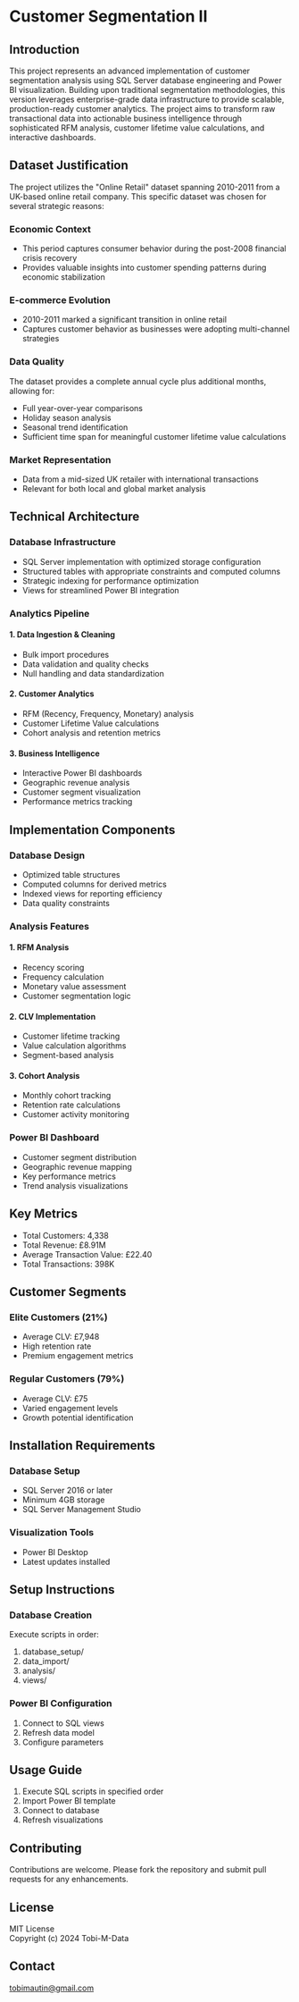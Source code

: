 # Customer Segmentation II

## Introduction
This project represents an advanced implementation of customer segmentation analysis using SQL Server database engineering and Power BI visualization. Building upon traditional segmentation methodologies, this version leverages enterprise-grade data infrastructure to provide scalable, production-ready customer analytics. The project aims to transform raw transactional data into actionable business intelligence through sophisticated RFM analysis, customer lifetime value calculations, and interactive dashboards.

## Dataset Justification
The project utilizes the "Online Retail" dataset spanning 2010-2011 from a UK-based online retail company. This specific dataset was chosen for several strategic reasons:

### Economic Context
* This period captures consumer behavior during the post-2008 financial crisis recovery
* Provides valuable insights into customer spending patterns during economic stabilization

### E-commerce Evolution
* 2010-2011 marked a significant transition in online retail
* Captures customer behavior as businesses were adopting multi-channel strategies

### Data Quality
The dataset provides a complete annual cycle plus additional months, allowing for:
* Full year-over-year comparisons
* Holiday season analysis
* Seasonal trend identification
* Sufficient time span for meaningful customer lifetime value calculations

### Market Representation
* Data from a mid-sized UK retailer with international transactions
* Relevant for both local and global market analysis

## Technical Architecture

### Database Infrastructure
* SQL Server implementation with optimized storage configuration
* Structured tables with appropriate constraints and computed columns
* Strategic indexing for performance optimization
* Views for streamlined Power BI integration

### Analytics Pipeline

#### 1. Data Ingestion & Cleaning
* Bulk import procedures
* Data validation and quality checks
* Null handling and data standardization

#### 2. Customer Analytics
* RFM (Recency, Frequency, Monetary) analysis
* Customer Lifetime Value calculations
* Cohort analysis and retention metrics

#### 3. Business Intelligence
* Interactive Power BI dashboards
* Geographic revenue analysis
* Customer segment visualization
* Performance metrics tracking

## Implementation Components

### Database Design
* Optimized table structures
* Computed columns for derived metrics
* Indexed views for reporting efficiency
* Data quality constraints

### Analysis Features

#### 1. RFM Analysis
* Recency scoring
* Frequency calculation
* Monetary value assessment
* Customer segmentation logic

#### 2. CLV Implementation
* Customer lifetime tracking
* Value calculation algorithms
* Segment-based analysis

#### 3. Cohort Analysis
* Monthly cohort tracking
* Retention rate calculations
* Customer activity monitoring

### Power BI Dashboard
* Customer segment distribution
* Geographic revenue mapping
* Key performance metrics
* Trend analysis visualizations

## Key Metrics
* Total Customers: 4,338
* Total Revenue: £8.91M
* Average Transaction Value: £22.40
* Total Transactions: 398K

## Customer Segments

### Elite Customers (21%)
* Average CLV: £7,948
* High retention rate
* Premium engagement metrics

### Regular Customers (79%)
* Average CLV: £75
* Varied engagement levels
* Growth potential identification

## Installation Requirements

### Database Setup
* SQL Server 2016 or later
* Minimum 4GB storage
* SQL Server Management Studio

### Visualization Tools
* Power BI Desktop
* Latest updates installed

## Setup Instructions

### Database Creation
Execute scripts in order:
1. database_setup/
2. data_import/
3. analysis/
4. views/

### Power BI Configuration
1. Connect to SQL views
2. Refresh data model
3. Configure parameters

## Usage Guide
1. Execute SQL scripts in specified order
2. Import Power BI template
3. Connect to database
4. Refresh visualizations

## Contributing
Contributions are welcome. Please fork the repository and submit pull requests for any enhancements.

## License
MIT License  
Copyright (c) 2024 Tobi-M-Data

## Contact
tobimautin@gmail.com
